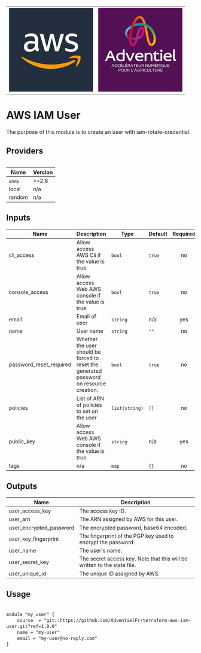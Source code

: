 <p align="center">
  <table>
    <tr>
      <td style="text-align: center; vertical-align: middle;"><img src="_docs/logo_aws.jpg"/></td>
      <td style="text-align: center; vertical-align: middle;"><img src="_docs/logo_adv.jpg"/></td>
    </tr> 
  <table>
</p>

# AWS IAM User

The purpose of this module is to create an user with iam-rotate-credential.

## Providers

| Name | Version |
|------|---------|
| aws | >=2.8 |
| local | n/a |
| random | n/a |

## Inputs

| Name | Description | Type | Default | Required |
|------|-------------|------|---------|:-----:|
| cli\_access | Allow access AWS Cli if the value is true | `bool` | `true` | no |
| console\_access | Allow access Web AWS console if the value is true | `bool` | `true` | no |
| email | Email of user | `string` | n/a | yes |
| name | User name | `string` | `""` | no |
| password\_reset\_required | Whether the user should be forced to reset the generated password on resource creation. | `bool` | `true` | no |
| policies | List of ARN of policies to set on the user | `list(string)` | `[]` | no |
| public\_key | Allow access Web AWS console if the value is true | `string` | n/a | yes |
| tags | n/a | `map` | `{}` | no |

## Outputs

| Name | Description |
|------|-------------|
| user\_access\_key | The access key ID. |
| user\_arn | The ARN assigned by AWS for this user. |
| user\_encrypted\_password | The encrypted password, base64 encoded. |
| user\_key\_fingerprint | The fingerprint of the PGP key used to encrypt the password. |
| user\_name | The user's name. |
| user\_secret\_key | The secret access key. Note that this will be written to the state file. |
| user\_unique\_id | The unique ID assigned by AWS. |

## Usage

`````

module "my_user" {
    source  = "git::https://github.com/AdventielFr/terraform-aws-iam-user.git?ref=1.0.0"
    name = "my-user"
    email = "my-user@no-reply.com"
}

`````

